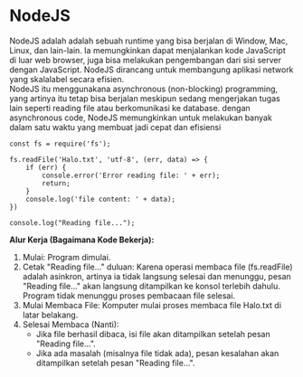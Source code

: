 # NodeJS
NodeJS adalah adalah sebuah runtime yang bisa berjalan di Window, Mac, Linux, dan lain-lain. Ia memungkinkan dapat menjalankan kode JavaScript di luar web browser, juga bisa melakukan pengembangan dari sisi server dengan JavaScript. NodeJS dirancang untuk membangung aplikasi network yang skalalabel secara efisien.<br>
NodeJS itu menggunakana asynchronous (non-blocking) programming, yang artinya itu tetap bisa berjalan meskipun sedang mengerjakan tugas lain seperti reading file atau berkomunikasi ke database. dengan asynchronous code, NodeJS memungkinkan untuk melakukan banyak dalam satu waktu yang membuat jadi cepat dan efisiensi
```
const fs = require('fs');

fs.readFile('Halo.txt', 'utf-8', (err, data) => {
    if (err) {
        console.error('Error reading file: ' + err);
        return;
    }
    console.log('file content: ' + data);
})

console.log("Reading file...");
```
__Alur Kerja (Bagaimana Kode Bekerja):__
1. Mulai: Program dimulai.
2. Cetak "Reading file..." duluan: Karena operasi membaca file (fs.readFile) adalah asinkron, artinya ia tidak langsung selesai dan menunggu, pesan "Reading file..." akan langsung ditampilkan ke konsol terlebih dahulu. Program tidak menunggu proses pembacaan file selesai.
3. Mulai Membaca File: Komputer mulai proses membaca file Halo.txt di latar belakang.
4. Selesai Membaca (Nanti):
    - Jika file berhasil dibaca, isi file akan ditampilkan setelah pesan "Reading file...".
    - Jika ada masalah (misalnya file tidak ada), pesan kesalahan akan ditampilkan setelah pesan "Reading file...".
